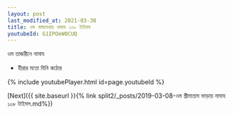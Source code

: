 ```yaml
---
layout: post
last_modified_at: 2021-03-30
title: ওম কামদেবায় নামায ১০৮ টাইমস
youtubeId: G1IPOeW0CUQ
---
```

 
 
 ওম তাজরীনে নামায  
 
 -  হীরার মতো যিনি কঠোর 
 
  
 
  
 
 
 
 
 
 


{% include youtubePlayer.html id=page.youtubeId %}
 
[Next]({{ site.baseurl }}{% link  split2/_posts/2019-03-08-ওম শ্রীমাতাম ভাড়ায় নামায ১০৮ টাইমস.md%})
 
